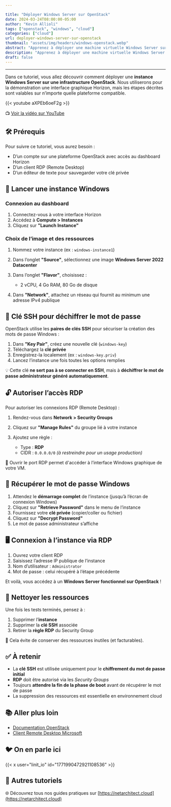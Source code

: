 ```yaml
---

title: "Déployer Windows Server sur OpenStack"
date: 2024-03-24T08:00:00-05:00
author: "Kevin Allioli"
tags: ["openstack", "windows", "cloud"]
categories: ["cloud"]
url: deployer-windows-server-sur-openstack
thumbnail: "assets/img/headers/windows-openstack.webp"
abstract: "Apprenez à déployer une machine virtuelle Windows Server sur OpenStack. Ce guide vous accompagne pas à pas, de la création de l’instance à la connexion RDP, avec gestion des clés et configuration réseau."
description: "Apprenez à déployer une machine virtuelle Windows Server sur OpenStack. Ce guide vous accompagne pas à pas, de la création de l’instance à la connexion RDP, avec gestion des clés et configuration réseau."
draft: false
---
```


------------

Dans ce tutoriel, vous allez découvrir comment déployer une **instance Windows Server sur une infrastructure OpenStack**. Nous utiliserons pour la démonstration une interface graphique Horizon, mais les étapes décrites sont valables sur n’importe quelle plateforme compatible.

{{< youtube aXPEb6oeF2g >}}

📺 [Voir la vidéo sur YouTube](https://www.youtube.com/watch?v=aXPEb6oeF2g)

## 🛠️ Prérequis

Pour suivre ce tutoriel, vous aurez besoin :

* D’un compte sur une plateforme OpenStack avec accès au dashboard Horizon
* D’un client RDP (Remote Desktop)
* D’un éditeur de texte pour sauvegarder votre clé privée

## 🧱 Lancer une instance Windows

### Connexion au dashboard

1. Connectez-vous à votre interface Horizon
2. Accédez à **Compute > Instances**
3. Cliquez sur **"Launch Instance"**

### Choix de l’image et des ressources

1. Nommez votre instance (ex : `windows-instance1`)
2. Dans l’onglet **"Source"**, sélectionnez une image **Windows Server 2022 Datacenter**
3. Dans l’onglet **"Flavor"**, choisissez :

   * 2 vCPU, 4 Go RAM, 80 Go de disque
4. Dans **"Network"**, attachez un réseau qui fournit au minimum une adresse IPv4 publique

## 🔐 Clé SSH pour déchiffrer le mot de passe

OpenStack utilise les **paires de clés SSH** pour sécuriser la création des mots de passe Windows :

1. Dans **"Key Pair"**, créez une nouvelle clé (`windows-key`)
2. Téléchargez la **clé privée**
3. Enregistrez-la localement (ex : `windows-key.priv`)
4. Lancez l’instance une fois toutes les options remplies

💡 Cette clé **ne sert pas à se connecter en SSH**, mais à **déchiffrer le mot de passe administrateur généré automatiquement**.

## 🔓 Autoriser l’accès RDP

Pour autoriser les connexions RDP (Remote Desktop) :

1. Rendez-vous dans **Network > Security Groups**
2. Cliquez sur **"Manage Rules"** du groupe lié à votre instance
3. Ajoutez une règle :

   * Type : **RDP**
   * CIDR : `0.0.0.0/0` *(à restreindre pour un usage production)*

🔐 Ouvrir le port RDP permet d'accéder à l’interface Windows graphique de votre VM.

## 🔑 Récupérer le mot de passe Windows

1. Attendez le **démarrage complet** de l’instance (jusqu’à l’écran de connexion Windows)
2. Cliquez sur **"Retrieve Password"** dans le menu de l’instance
3. Fournissez votre **clé privée** (copier/coller ou fichier)
4. Cliquez sur **"Decrypt Password"**
5. Le mot de passe administrateur s’affiche

## 🖥️ Connexion à l’instance via RDP

1. Ouvrez votre client RDP
2. Saisissez l’adresse IP publique de l’instance
3. Nom d’utilisateur : `Administrator`
4. Mot de passe : celui récupéré à l’étape précédente

Et voilà, vous accédez à un **Windows Server fonctionnel sur OpenStack** !

## 🧽 Nettoyer les ressources

Une fois les tests terminés, pensez à :

1. Supprimer l’**instance**
2. Supprimer la **clé SSH** associée
3. Retirer la **règle RDP** du Security Group

🧼 Cela évite de conserver des ressources inutiles (et facturables).

## ✅ À retenir

* La **clé SSH** est utilisée uniquement pour le **chiffrement du mot de passe initial**
* **RDP** doit être autorisé via les *Security Groups*
* Toujours **attendre la fin de la phase de boot** avant de récupérer le mot de passe
* La suppression des ressources est essentielle en environnement cloud

## 📚 Aller plus loin

* [Documentation OpenStack](https://docs.openstack.org/)
* [Client Remote Desktop Microsoft](https://learn.microsoft.com/en-us/windows-server/remote/remote-desktop-services/clients/remote-desktop-clients)

## 🐦 On en parle ici

{{< x user="linit_io" id="1771990472921108536" >}}

## 🔗 Autres tutoriels

🌐 Découvrez tous nos guides pratiques sur [https://netarchitect.cloud](https://netarchitect.cloud)
